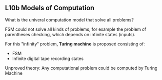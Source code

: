 ## L10b Models of Computation
What is the univeral computation model that solve all problems?

FSM could not solve all kinds of problems, for example the problem of parentheses checking, which depends on infinite states (inputs).

For this "infinity" problem, **Turing machine** is proposed consisting of:

+ FSM
+ Infinite digital tape recording states

Unproved theory: Any computational problem could be computed by Turing Machine

